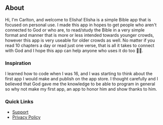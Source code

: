 ## About
Hi, I'm Carlton, and welcome to Elisha! Elisha is a simple Bible app that is focused on personal use. I made this app in hopes to get people who aren't connected to God or who are, to read/study the Bible in a very simple format and manner that is more or less intended towards younger crowds, however this app is very useable for older crowds as well. No matter if you read 10 chapters a day or read just one verse, that is all it takes to connect with God and I hope this app can help anyone who uses it do too 🙏🏾.

### Inspiration
I learned how to code when I was 16, and I was starting to think about the first app I would make and publish on the app store. I thought carefully and I believed that God gave me the knowledge to be able to program in general so why not make my first app, an app to honor him and show thanks to him.

### Quick Links

- [Support]()
- [Privacy Policy]()

